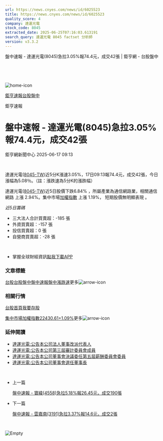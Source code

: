 ```yaml
---
url: https://news.cnyes.com/news/id/6025523
title: https://news.cnyes.com/news/id/6025523
quality_score: 4
company: 達運光電
stock_code: 8045
extracted_date: 2025-06-25T07:16:03.613191
search_query: 達運光電 8045 factset 分析師
version: v3.3.2
---
```


盤中速報 - 達運光電(8045)急拉3.05%報74.4元，成交42張 | 鉅亨網 - 台股盤中

‌

‌

![home-icon](/assets/icons/breadCrumb/symbol-icon-home.svg)

[鉅亨速報](/news/cat/anue_live)[台股盤中](/news/cat/tw_live)

鉅亨速報

# 盤中速報 - 達運光電(8045)急拉3.05%報74.4元，成交42張

鉅亨網新聞中心 2025-06-17 09:13

‌

達運光電([8045-TW](https://www.cnyes.com/twstock/8045))近5分K漲速3.05%，17日09:13報74.4元，成交42張，今日漲幅為5.08％。（註：漲跌速為5分K的漲跌幅）

達運光電([8045-TW](https://www.cnyes.com/twstock/8045))近5日股價下跌6.84% ，所屬產業為通信網路業，相關通信網路 上漲 2.94%。集中市場[加權指數](https://invest.cnyes.com/index/TWS/TSE01) 上漲 1.19%， 短期股價無明顯表現 。

*近5日籌碼*

* 三大法人合計買賣超：-185 張
* 外資買賣超：-157 張
* 投信買賣超：0 張
* 自營商買賣超：-28 張

‌

* 掌握全球財經資訊[點我下載APP](http://www.cnyes.com/app/?utm_source=mweb&utm_medium=HamMenuBanner&utm_campaign=fixed&utm_content=entr)

### 文章標籤

[台股](https://news.cnyes.com/tag/台股 "台股")[台股盤中](https://news.cnyes.com/tag/台股盤中 "台股盤中")[盤中速報](https://news.cnyes.com/tag/盤中速報 "盤中速報")[盤中漲跌速](https://news.cnyes.com/tag/盤中漲跌速 "盤中漲跌速")更多![arrow-icon](/assets/icons/arrows/arrow-down.svg)

### 相關行情

[台股首頁](https://www.cnyes.com/twstock)[我要存股](https://supr.link/8OHaU)

[集中市場加權指數22430.61+1.09%](https://invest.cnyes.com/index/TWS/TSE01)更多![arrow-icon](/assets/icons/arrows/arrow-down.svg)

### 延伸閱讀

* [達運光電:公告本公司法人董事改派代表人](/news/id/6020655)
* [達運光電:公告本公司第三屆審計委員會成員](/news/id/6020605)
* [達運光電:公告本公司董事會決議委任第五屆薪酬委員會委員](/news/id/6020604)
* [達運光電:公告本公司董事會選任董事長](/news/id/6020602)

‌

* 上一篇

  [盤中速報 - 寶緯(4558)急拉5.18%報26.45元，成交190張](/news/id/6025823)
* 下一篇

  [盤中速報 - 雲嘉南(3191)急拉3.37%報14.6元，成交2張](/news/id/6024313)

‌

![Empty](/assets/icons/skeleton/empty-image.svg)

‌